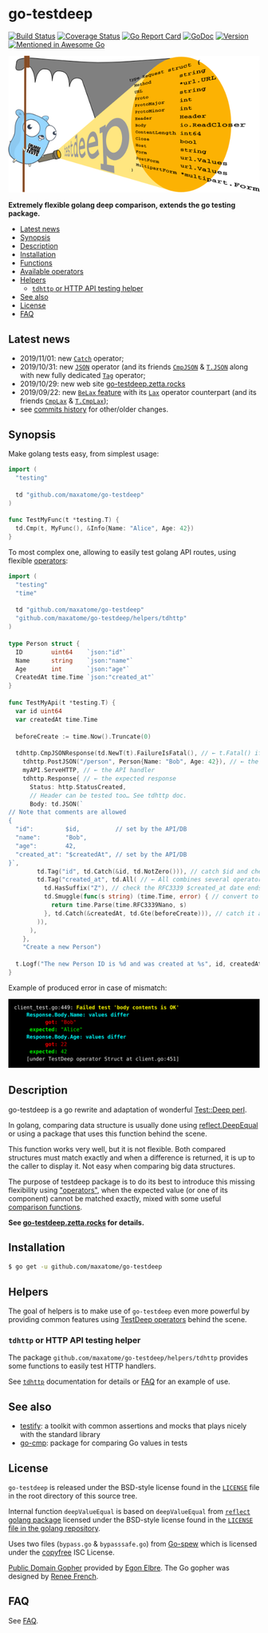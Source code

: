 go-testdeep
===========

[![Build Status](https://travis-ci.org/maxatome/go-testdeep.svg?branch=master)](https://travis-ci.org/maxatome/go-testdeep)
[![Coverage Status](https://coveralls.io/repos/github/maxatome/go-testdeep/badge.svg?branch=master)](https://coveralls.io/github/maxatome/go-testdeep?branch=master)
[![Go Report Card](https://goreportcard.com/badge/github.com/maxatome/go-testdeep)](https://goreportcard.com/report/github.com/maxatome/go-testdeep)
[![GoDoc](https://godoc.org/github.com/maxatome/go-testdeep?status.svg)](https://godoc.org/github.com/maxatome/go-testdeep)
[![Version](https://img.shields.io/github/tag/maxatome/go-testdeep.svg)](https://github.com/maxatome/go-testdeep/releases)
[![Mentioned in Awesome Go](https://awesome.re/mentioned-badge.svg)](https://github.com/avelino/awesome-go/#testing)

![testdeep](tools/docs_src/static/images/logo.png)

**Extremely flexible golang deep comparison, extends the go testing package.**

- [Latest news](#latest-news)
- [Synopsis](#synopsis)
- [Description](#description)
- [Installation](#installation)
- [Functions](https://go-testdeep.zetta.rocks/functions/)
- [Available operators](https://go-testdeep.zetta.rocks/operators/)
- [Helpers](#helpers)
  - [`tdhttp` or HTTP API testing helper](https://godoc.org/github.com/maxatome/go-testdeep/helpers/tdhttp)
- [See also](#see-also)
- [License](#license)
- [FAQ](https://go-testdeep.zetta.rocks/faq/)


## Latest news

- 2019/11/01: new [`Catch`] operator;
- 2019/10/31: new [`JSON`] operator (and its friends [`CmpJSON`]
  & [`T.JSON`] along with new fully dedicated [`Tag`] operator;
- 2019/10/29: new web site
  [go-testdeep.zetta.rocks](https://go-testdeep.zetta.rocks/)
- 2019/09/22: new
  [`BeLax` feature](https://godoc.org/github.com/maxatome/go-testdeep#T.BeLax)
  with its
  [`Lax`](https://godoc.org/github.com/maxatome/go-testdeep#Lax)
  operator counterpart (and its friends
  [`CmpLax`](https://godoc.org/github.com/maxatome/go-testdeep#CmpLax)
  &
  [`T.CmpLax`](https://godoc.org/github.com/maxatome/go-testdeep#T.CmpLax));
- see [commits history](https://github.com/maxatome/go-testdeep/commits/master)
  for other/older changes.


## Synopsis

Make golang tests easy, from simplest usage:

```go
import (
  "testing"

  td "github.com/maxatome/go-testdeep"
)

func TestMyFunc(t *testing.T) {
  td.Cmp(t, MyFunc(), &Info{Name: "Alice", Age: 42})
}
```

To most complex one, allowing to easily test golang API routes, using
flexible [operators](https://go-testdeep.zetta.rocks/operators/):

```go
import (
  "testing"
  "time"

  td "github.com/maxatome/go-testdeep"
  "github.com/maxatome/go-testdeep/helpers/tdhttp"
)

type Person struct {
  ID        uint64    `json:"id"`
  Name      string    `json:"name"`
  Age       int       `json:"age"`
  CreatedAt time.Time `json:"created_at"`
}

func TestMyApi(t *testing.T) {
  var id uint64
  var createdAt time.Time

  beforeCreate := time.Now().Truncate(0)

  tdhttp.CmpJSONResponse(td.NewT(t).FailureIsFatal(), // ← t.Fatal() if test fails
    tdhttp.PostJSON("/person", Person{Name: "Bob", Age: 42}), // ← the request
    myAPI.ServeHTTP, // ← the API handler
    tdhttp.Response{ // ← the expected response
      Status: http.StatusCreated,
      // Header can be tested too… See tdhttp doc.
      Body: td.JSON(`
// Note that comments are allowed
{
  "id":         $id,          // set by the API/DB
  "name":       "Bob",
  "age":        42,
  "created_at": "$createdAt", // set by the API/DB
}`,
        td.Tag("id", td.Catch(&id, td.NotZero())), // catch $id and check ≠ 0
        td.Tag("created_at", td.All( // ← All combines several operators like a AND
          td.HasSuffix("Z"), // check the RFC3339 $created_at date ends with "Z"
          td.Smuggle(func(s string) (time.Time, error) { // convert to time.Time
            return time.Parse(time.RFC3339Nano, s)
          }, td.Catch(&createdAt, td.Gte(beforeCreate))), // catch it and check ≥ beforeCreate
        )),
      ),
    },
    "Create a new Person")

  t.Logf("The new Person ID is %d and was created at %s", id, createdAt)
}
```

Example of produced error in case of mismatch:

![error output](tools/docs_src/static/images/colored-output.svg)


## Description

go-testdeep is a go rewrite and adaptation of wonderful
[Test::Deep perl](https://metacpan.org/pod/Test::Deep).

In golang, comparing data structure is usually done using
[reflect.DeepEqual](https://golang.org/pkg/reflect/#DeepEqual) or
using a package that uses this function behind the scene.

This function works very well, but it is not flexible. Both compared
structures must match exactly and when a difference is returned, it is
up to the caller to display it. Not easy when comparing big data
structures.

The purpose of testdeep package is to do its best to introduce this
missing flexibility using
["operators"](https://go-testdeep.zetta.rocks/operators/), when the
expected value (or one of its component) cannot be matched exactly,
mixed with some useful
[comparison functions](https://go-testdeep.zetta.rocks/functions/).

**See [go-testdeep.zetta.rocks](https://go-testdeep.zetta.rocks/) for
details.**


## Installation

```sh
$ go get -u github.com/maxatome/go-testdeep
```


## Helpers

The goal of helpers is to make use of `go-testdeep` even more powerful
by providing common features using
[TestDeep operators](https://go-testdeep.zetta.rocks/operators/)
behind the scene.

### `tdhttp` or HTTP API testing helper

The package `github.com/maxatome/go-testdeep/helpers/tdhttp` provides
some functions to easily test HTTP handlers.

See [`tdhttp`] documentation for details or
[FAQ](https://go-testdeep.zetta.rocks/faq/#what-about-testing-the-response-using-my-api) for an
example of use.


## See also

- [testify](https://github.com/stretchr/testify): a toolkit with common assertions and mocks that plays nicely with the standard library
- [go-cmp](https://github.com/google/go-cmp): package for comparing Go values in tests


## License

`go-testdeep` is released under the BSD-style license found in the
[`LICENSE`](LICENSE) file in the root directory of this source tree.

Internal function `deepValueEqual` is based on `deepValueEqual` from
[`reflect` golang package](https://golang.org/pkg/reflect/) licensed
under the BSD-style license found in the [`LICENSE` file in the golang
repository](https://github.com/golang/go/blob/master/LICENSE).

Uses two files (`bypass.go` & `bypasssafe.go`) from
[Go-spew](https://github.com/davecgh/go-spew) which is licensed under
the [copyfree](http://copyfree.org) ISC License.

[Public Domain Gopher](https://github.com/egonelbre/gophers) provided
by [Egon Elbre](http://egonelbre.com/). The Go gopher was designed by
[Renee French](https://reneefrench.blogspot.com/).


## FAQ

See [FAQ](https://go-testdeep.zetta.rocks/faq/).


<!-- links:begin -->
[`T`]: https://godoc.org/github.com/maxatome/go-testdeep#T
[`TestDeep`]: https://godoc.org/github.com/maxatome/go-testdeep#TestDeep
[`Cmp`]: https://godoc.org/github.com/maxatome/go-testdeep#Cmp

[`tdhttp`]: https://godoc.org/github.com/maxatome/go-testdeep/helpers/tdhttp

[`BeLax` config flag]: https://godoc.org/github.com/maxatome/go-testdeep#ContextConfig
[`error`]: https://golang.org/pkg/builtin/#error


[`fmt.Stringer`]: https://godoc.org/pkg/fmt/#Stringer
[`time.Time`]: https://godoc.org/pkg/time/#Time
[`math.NaN`]: https://godoc.org/pkg/math/#NaN
[`All`]: https://go-testdeep.zetta.rocks/operators/all/
[`Any`]: https://go-testdeep.zetta.rocks/operators/any/
[`Array`]: https://go-testdeep.zetta.rocks/operators/array/
[`ArrayEach`]: https://go-testdeep.zetta.rocks/operators/arrayeach/
[`Bag`]: https://go-testdeep.zetta.rocks/operators/bag/
[`Between`]: https://go-testdeep.zetta.rocks/operators/between/
[`Cap`]: https://go-testdeep.zetta.rocks/operators/cap/
[`Catch`]: https://go-testdeep.zetta.rocks/operators/catch/
[`Code`]: https://go-testdeep.zetta.rocks/operators/code/
[`Contains`]: https://go-testdeep.zetta.rocks/operators/contains/
[`ContainsKey`]: https://go-testdeep.zetta.rocks/operators/containskey/
[`Empty`]: https://go-testdeep.zetta.rocks/operators/empty/
[`Gt`]: https://go-testdeep.zetta.rocks/operators/gt/
[`Gte`]: https://go-testdeep.zetta.rocks/operators/gte/
[`HasPrefix`]: https://go-testdeep.zetta.rocks/operators/hasprefix/
[`HasSuffix`]: https://go-testdeep.zetta.rocks/operators/hassuffix/
[`Ignore`]: https://go-testdeep.zetta.rocks/operators/ignore/
[`Isa`]: https://go-testdeep.zetta.rocks/operators/isa/
[`JSON`]: https://go-testdeep.zetta.rocks/operators/json/
[`Keys`]: https://go-testdeep.zetta.rocks/operators/keys/
[`Lax`]: https://go-testdeep.zetta.rocks/operators/lax/
[`Len`]: https://go-testdeep.zetta.rocks/operators/len/
[`Lt`]: https://go-testdeep.zetta.rocks/operators/lt/
[`Lte`]: https://go-testdeep.zetta.rocks/operators/lte/
[`Map`]: https://go-testdeep.zetta.rocks/operators/map/
[`MapEach`]: https://go-testdeep.zetta.rocks/operators/mapeach/
[`N`]: https://go-testdeep.zetta.rocks/operators/n/
[`NaN`]: https://go-testdeep.zetta.rocks/operators/nan/
[`Nil`]: https://go-testdeep.zetta.rocks/operators/nil/
[`None`]: https://go-testdeep.zetta.rocks/operators/none/
[`Not`]: https://go-testdeep.zetta.rocks/operators/not/
[`NotAny`]: https://go-testdeep.zetta.rocks/operators/notany/
[`NotEmpty`]: https://go-testdeep.zetta.rocks/operators/notempty/
[`NotNaN`]: https://go-testdeep.zetta.rocks/operators/notnan/
[`NotNil`]: https://go-testdeep.zetta.rocks/operators/notnil/
[`NotZero`]: https://go-testdeep.zetta.rocks/operators/notzero/
[`PPtr`]: https://go-testdeep.zetta.rocks/operators/pptr/
[`Ptr`]: https://go-testdeep.zetta.rocks/operators/ptr/
[`Re`]: https://go-testdeep.zetta.rocks/operators/re/
[`ReAll`]: https://go-testdeep.zetta.rocks/operators/reall/
[`Set`]: https://go-testdeep.zetta.rocks/operators/set/
[`Shallow`]: https://go-testdeep.zetta.rocks/operators/shallow/
[`Slice`]: https://go-testdeep.zetta.rocks/operators/slice/
[`Smuggle`]: https://go-testdeep.zetta.rocks/operators/smuggle/
[`String`]: https://go-testdeep.zetta.rocks/operators/string/
[`Struct`]: https://go-testdeep.zetta.rocks/operators/struct/
[`SubBagOf`]: https://go-testdeep.zetta.rocks/operators/subbagof/
[`SubJSONOf`]: https://go-testdeep.zetta.rocks/operators/subjsonof/
[`SubMapOf`]: https://go-testdeep.zetta.rocks/operators/submapof/
[`SubSetOf`]: https://go-testdeep.zetta.rocks/operators/subsetof/
[`SuperBagOf`]: https://go-testdeep.zetta.rocks/operators/superbagof/
[`SuperJSONOf`]: https://go-testdeep.zetta.rocks/operators/superjsonof/
[`SuperMapOf`]: https://go-testdeep.zetta.rocks/operators/supermapof/
[`SuperSetOf`]: https://go-testdeep.zetta.rocks/operators/supersetof/
[`Tag`]: https://go-testdeep.zetta.rocks/operators/tag/
[`TruncTime`]: https://go-testdeep.zetta.rocks/operators/trunctime/
[`Values`]: https://go-testdeep.zetta.rocks/operators/values/
[`Zero`]: https://go-testdeep.zetta.rocks/operators/zero/

[`CmpAll`]:https://go-testdeep.zetta.rocks/operators/all/#cmpall-shortcut
[`CmpAny`]:https://go-testdeep.zetta.rocks/operators/any/#cmpany-shortcut
[`CmpArray`]:https://go-testdeep.zetta.rocks/operators/array/#cmparray-shortcut
[`CmpArrayEach`]:https://go-testdeep.zetta.rocks/operators/arrayeach/#cmparrayeach-shortcut
[`CmpBag`]:https://go-testdeep.zetta.rocks/operators/bag/#cmpbag-shortcut
[`CmpBetween`]:https://go-testdeep.zetta.rocks/operators/between/#cmpbetween-shortcut
[`CmpCap`]:https://go-testdeep.zetta.rocks/operators/cap/#cmpcap-shortcut
[`CmpCode`]:https://go-testdeep.zetta.rocks/operators/code/#cmpcode-shortcut
[`CmpContains`]:https://go-testdeep.zetta.rocks/operators/contains/#cmpcontains-shortcut
[`CmpContainsKey`]:https://go-testdeep.zetta.rocks/operators/containskey/#cmpcontainskey-shortcut
[`CmpEmpty`]:https://go-testdeep.zetta.rocks/operators/empty/#cmpempty-shortcut
[`CmpGt`]:https://go-testdeep.zetta.rocks/operators/gt/#cmpgt-shortcut
[`CmpGte`]:https://go-testdeep.zetta.rocks/operators/gte/#cmpgte-shortcut
[`CmpHasPrefix`]:https://go-testdeep.zetta.rocks/operators/hasprefix/#cmphasprefix-shortcut
[`CmpHasSuffix`]:https://go-testdeep.zetta.rocks/operators/hassuffix/#cmphassuffix-shortcut
[`CmpIsa`]:https://go-testdeep.zetta.rocks/operators/isa/#cmpisa-shortcut
[`CmpJSON`]:https://go-testdeep.zetta.rocks/operators/json/#cmpjson-shortcut
[`CmpKeys`]:https://go-testdeep.zetta.rocks/operators/keys/#cmpkeys-shortcut
[`CmpLax`]:https://go-testdeep.zetta.rocks/operators/lax/#cmplax-shortcut
[`CmpLen`]:https://go-testdeep.zetta.rocks/operators/len/#cmplen-shortcut
[`CmpLt`]:https://go-testdeep.zetta.rocks/operators/lt/#cmplt-shortcut
[`CmpLte`]:https://go-testdeep.zetta.rocks/operators/lte/#cmplte-shortcut
[`CmpMap`]:https://go-testdeep.zetta.rocks/operators/map/#cmpmap-shortcut
[`CmpMapEach`]:https://go-testdeep.zetta.rocks/operators/mapeach/#cmpmapeach-shortcut
[`CmpN`]:https://go-testdeep.zetta.rocks/operators/n/#cmpn-shortcut
[`CmpNaN`]:https://go-testdeep.zetta.rocks/operators/nan/#cmpnan-shortcut
[`CmpNil`]:https://go-testdeep.zetta.rocks/operators/nil/#cmpnil-shortcut
[`CmpNone`]:https://go-testdeep.zetta.rocks/operators/none/#cmpnone-shortcut
[`CmpNot`]:https://go-testdeep.zetta.rocks/operators/not/#cmpnot-shortcut
[`CmpNotAny`]:https://go-testdeep.zetta.rocks/operators/notany/#cmpnotany-shortcut
[`CmpNotEmpty`]:https://go-testdeep.zetta.rocks/operators/notempty/#cmpnotempty-shortcut
[`CmpNotNaN`]:https://go-testdeep.zetta.rocks/operators/notnan/#cmpnotnan-shortcut
[`CmpNotNil`]:https://go-testdeep.zetta.rocks/operators/notnil/#cmpnotnil-shortcut
[`CmpNotZero`]:https://go-testdeep.zetta.rocks/operators/notzero/#cmpnotzero-shortcut
[`CmpPPtr`]:https://go-testdeep.zetta.rocks/operators/pptr/#cmppptr-shortcut
[`CmpPtr`]:https://go-testdeep.zetta.rocks/operators/ptr/#cmpptr-shortcut
[`CmpRe`]:https://go-testdeep.zetta.rocks/operators/re/#cmpre-shortcut
[`CmpReAll`]:https://go-testdeep.zetta.rocks/operators/reall/#cmpreall-shortcut
[`CmpSet`]:https://go-testdeep.zetta.rocks/operators/set/#cmpset-shortcut
[`CmpShallow`]:https://go-testdeep.zetta.rocks/operators/shallow/#cmpshallow-shortcut
[`CmpSlice`]:https://go-testdeep.zetta.rocks/operators/slice/#cmpslice-shortcut
[`CmpSmuggle`]:https://go-testdeep.zetta.rocks/operators/smuggle/#cmpsmuggle-shortcut
[`CmpString`]:https://go-testdeep.zetta.rocks/operators/string/#cmpstring-shortcut
[`CmpStruct`]:https://go-testdeep.zetta.rocks/operators/struct/#cmpstruct-shortcut
[`CmpSubBagOf`]:https://go-testdeep.zetta.rocks/operators/subbagof/#cmpsubbagof-shortcut
[`CmpSubJSONOf`]:https://go-testdeep.zetta.rocks/operators/subjsonof/#cmpsubjsonof-shortcut
[`CmpSubMapOf`]:https://go-testdeep.zetta.rocks/operators/submapof/#cmpsubmapof-shortcut
[`CmpSubSetOf`]:https://go-testdeep.zetta.rocks/operators/subsetof/#cmpsubsetof-shortcut
[`CmpSuperBagOf`]:https://go-testdeep.zetta.rocks/operators/superbagof/#cmpsuperbagof-shortcut
[`CmpSuperJSONOf`]:https://go-testdeep.zetta.rocks/operators/superjsonof/#cmpsuperjsonof-shortcut
[`CmpSuperMapOf`]:https://go-testdeep.zetta.rocks/operators/supermapof/#cmpsupermapof-shortcut
[`CmpSuperSetOf`]:https://go-testdeep.zetta.rocks/operators/supersetof/#cmpsupersetof-shortcut
[`CmpTruncTime`]:https://go-testdeep.zetta.rocks/operators/trunctime/#cmptrunctime-shortcut
[`CmpValues`]:https://go-testdeep.zetta.rocks/operators/values/#cmpvalues-shortcut
[`CmpZero`]:https://go-testdeep.zetta.rocks/operators/zero/#cmpzero-shortcut

[`T.All`]: https://go-testdeep.zetta.rocks/operators/all/#t-all-shortcut
[`T.Any`]: https://go-testdeep.zetta.rocks/operators/any/#t-any-shortcut
[`T.Array`]: https://go-testdeep.zetta.rocks/operators/array/#t-array-shortcut
[`T.ArrayEach`]: https://go-testdeep.zetta.rocks/operators/arrayeach/#t-arrayeach-shortcut
[`T.Bag`]: https://go-testdeep.zetta.rocks/operators/bag/#t-bag-shortcut
[`T.Between`]: https://go-testdeep.zetta.rocks/operators/between/#t-between-shortcut
[`T.Cap`]: https://go-testdeep.zetta.rocks/operators/cap/#t-cap-shortcut
[`T.Code`]: https://go-testdeep.zetta.rocks/operators/code/#t-code-shortcut
[`T.Contains`]: https://go-testdeep.zetta.rocks/operators/contains/#t-contains-shortcut
[`T.ContainsKey`]: https://go-testdeep.zetta.rocks/operators/containskey/#t-containskey-shortcut
[`T.Empty`]: https://go-testdeep.zetta.rocks/operators/empty/#t-empty-shortcut
[`T.Gt`]: https://go-testdeep.zetta.rocks/operators/gt/#t-gt-shortcut
[`T.Gte`]: https://go-testdeep.zetta.rocks/operators/gte/#t-gte-shortcut
[`T.HasPrefix`]: https://go-testdeep.zetta.rocks/operators/hasprefix/#t-hasprefix-shortcut
[`T.HasSuffix`]: https://go-testdeep.zetta.rocks/operators/hassuffix/#t-hassuffix-shortcut
[`T.Isa`]: https://go-testdeep.zetta.rocks/operators/isa/#t-isa-shortcut
[`T.JSON`]: https://go-testdeep.zetta.rocks/operators/json/#t-json-shortcut
[`T.Keys`]: https://go-testdeep.zetta.rocks/operators/keys/#t-keys-shortcut
[`T.CmpLax`]: https://go-testdeep.zetta.rocks/operators/lax/#t-cmplax-shortcut
[`T.Len`]: https://go-testdeep.zetta.rocks/operators/len/#t-len-shortcut
[`T.Lt`]: https://go-testdeep.zetta.rocks/operators/lt/#t-lt-shortcut
[`T.Lte`]: https://go-testdeep.zetta.rocks/operators/lte/#t-lte-shortcut
[`T.Map`]: https://go-testdeep.zetta.rocks/operators/map/#t-map-shortcut
[`T.MapEach`]: https://go-testdeep.zetta.rocks/operators/mapeach/#t-mapeach-shortcut
[`T.N`]: https://go-testdeep.zetta.rocks/operators/n/#t-n-shortcut
[`T.NaN`]: https://go-testdeep.zetta.rocks/operators/nan/#t-nan-shortcut
[`T.Nil`]: https://go-testdeep.zetta.rocks/operators/nil/#t-nil-shortcut
[`T.None`]: https://go-testdeep.zetta.rocks/operators/none/#t-none-shortcut
[`T.Not`]: https://go-testdeep.zetta.rocks/operators/not/#t-not-shortcut
[`T.NotAny`]: https://go-testdeep.zetta.rocks/operators/notany/#t-notany-shortcut
[`T.NotEmpty`]: https://go-testdeep.zetta.rocks/operators/notempty/#t-notempty-shortcut
[`T.NotNaN`]: https://go-testdeep.zetta.rocks/operators/notnan/#t-notnan-shortcut
[`T.NotNil`]: https://go-testdeep.zetta.rocks/operators/notnil/#t-notnil-shortcut
[`T.NotZero`]: https://go-testdeep.zetta.rocks/operators/notzero/#t-notzero-shortcut
[`T.PPtr`]: https://go-testdeep.zetta.rocks/operators/pptr/#t-pptr-shortcut
[`T.Ptr`]: https://go-testdeep.zetta.rocks/operators/ptr/#t-ptr-shortcut
[`T.Re`]: https://go-testdeep.zetta.rocks/operators/re/#t-re-shortcut
[`T.ReAll`]: https://go-testdeep.zetta.rocks/operators/reall/#t-reall-shortcut
[`T.Set`]: https://go-testdeep.zetta.rocks/operators/set/#t-set-shortcut
[`T.Shallow`]: https://go-testdeep.zetta.rocks/operators/shallow/#t-shallow-shortcut
[`T.Slice`]: https://go-testdeep.zetta.rocks/operators/slice/#t-slice-shortcut
[`T.Smuggle`]: https://go-testdeep.zetta.rocks/operators/smuggle/#t-smuggle-shortcut
[`T.String`]: https://go-testdeep.zetta.rocks/operators/string/#t-string-shortcut
[`T.Struct`]: https://go-testdeep.zetta.rocks/operators/struct/#t-struct-shortcut
[`T.SubBagOf`]: https://go-testdeep.zetta.rocks/operators/subbagof/#t-subbagof-shortcut
[`T.SubJSONOf`]: https://go-testdeep.zetta.rocks/operators/subjsonof/#t-subjsonof-shortcut
[`T.SubMapOf`]: https://go-testdeep.zetta.rocks/operators/submapof/#t-submapof-shortcut
[`T.SubSetOf`]: https://go-testdeep.zetta.rocks/operators/subsetof/#t-subsetof-shortcut
[`T.SuperBagOf`]: https://go-testdeep.zetta.rocks/operators/superbagof/#t-superbagof-shortcut
[`T.SuperJSONOf`]: https://go-testdeep.zetta.rocks/operators/superjsonof/#t-superjsonof-shortcut
[`T.SuperMapOf`]: https://go-testdeep.zetta.rocks/operators/supermapof/#t-supermapof-shortcut
[`T.SuperSetOf`]: https://go-testdeep.zetta.rocks/operators/supersetof/#t-supersetof-shortcut
[`T.TruncTime`]: https://go-testdeep.zetta.rocks/operators/trunctime/#t-trunctime-shortcut
[`T.Values`]: https://go-testdeep.zetta.rocks/operators/values/#t-values-shortcut
[`T.Zero`]: https://go-testdeep.zetta.rocks/operators/zero/#t-zero-shortcut
<!-- links:end -->
